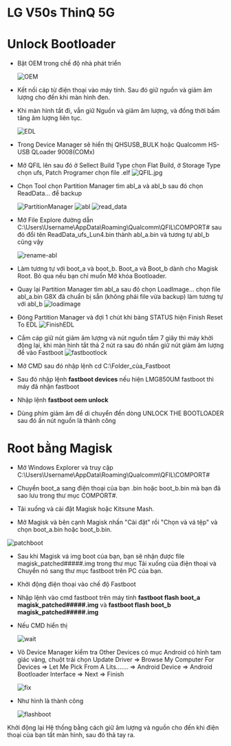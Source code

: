 # LG V50s ThinQ 5G
# Unlock Bootloader
- Bật OEM trong chế độ nhà phát triển

  ![OEM](images/EnableOEMUnlock.png)
- Kết nối cáp từ điện thoại vào máy tính. Sau đó giữ nguồn và giảm âm lượng cho đến khi màn hình đen.
- Khi màn hình tắt đi, vẫn giữ Nguồn và giảm âm lượng, và đồng thời bấm tăng âm lượng liên tục.

  ![EDL](images/edl.gif)
- Trong Device Manager sẽ hiển thị QHSUSB_BULK hoặc Qualcomm HS-USB QLoader 9008(COMx) 

- Mở QFIL lên sau đó ở Sellect Build Type chọn Flat Build, ở Storage Type chọn ufs, Patch Programer chọn file .elf
  ![QFIL.jpg](images/QFIL.jpg)
- Chọn Tool chọn Partition Manager tìm abl_a và abl_b sau đó chọn ReadData... để backup

  ![PartitionManager](images/PartitionManager.png)
  ![abl](images/abl.png)
  ![read_data](images/read_data.png)
- Mở File Explore đường dẫn C:\Users\Username\AppData\Roaming\Qualcomm\QFIL\COMPORT# sau đó đổi tên ReadData_ufs_Lun4.bin thành abl_a.bin và tương tự abl_b cũng vậy

  ![rename-abl](images/rename-abl.png)
- Làm tương tự với boot_a và boot_b. Boot_a và Boot_b dành cho Magisk Root. Bỏ qua nếu bạn chỉ muốn Mở khóa Bootloader.
- Quay lại Partition Manager tìm abl_a sau đó chọn LoadImage... chọn file abl_a.bin G8X đã chuẩn bị sẵn (không phải file vừa backup) làm tương tự với abl_b
  ![loadimage](images/loadimage.png)
- Đóng Partition Manager và đợi 1 chút khi bảng STATUS hiện Finish Reset To EDL
  ![FinishEDL](images/FinishEDL.png)
- Cắm cáp giữ nút giảm âm lượng và nút nguồn tầm 7 giây thì máy khởi động lại, khi màn hình tắt thả 2 nút ra sau đó nhấn giữ nút giảm âm lượng để vào Fastboot
  ![fastbootlock](images/fastbootlock.png)
- Mở CMD sau đó nhập lệnh cd C:\Folder_của_Fastboot
- Sau đó nhập lệnh **fastboot devices** nếu hiện LMG850UM fastboot thì máy đã nhận fastboot
- Nhập lệnh **fastboot oem unlock**
- Dùng phím giảm âm để di chuyển đến dòng UNLOCK THE BOOTLOADER sau đó ấn nút nguồn là thành công

# Root bằng Magisk
- Mở Windows Explorer và truy cập C:\Users\Username\AppData\Roaming\Qualcomm\QFIL\COMPORT#
- Chuyển boot_a sang điện thoại của bạn .bin hoặc boot_b.bin mà bạn đã sao lưu trong thư mục COMPORT#.

- Tải xuống và cài đặt Magisk hoặc Kitsune Mash.
- Mở Magisk và bên cạnh Magisk nhấn "Cài đặt" rồi "Chọn và vá tệp" và chọn boot_a.bin hoặc boot_b.bin.

![patchboot](images/patchboot.gif)

- Sau khi Magisk vá img boot của bạn, bạn sẽ nhận được file magisk_patched#####.img trong thư mục Tải xuống của điện thoại và Chuyển nó sang thư mục fastboot trên PC của bạn.
- Khởi động điện thoại vào chế độ Fastboot
- Nhập lệnh vào cmd fastboot trên máy tính **fastboot flash boot_a magisk_patched#####.img** và **fastboot flash boot_b magisk_patched#####.img**
- Nếu CMD hiển thị <waiting for any device>

  ![wait](images/wait.png)

- Vô Device Manager kiểm tra  Other Devices có mục Android có hình tam giác vàng, chuột trái chọn Update Driver => Browse My Computer For Devices => Let Me Pick From A Lits....... => Android Device => Android Bootloader Interface => Next => Finish

  ![fix](images/fixwaitdevice.png)

- Như hình là thành công

  ![flashboot](images/flashboot.png)

Khởi động lại Hệ thống bằng cách giữ âm lượng và nguồn cho đến khi điện thoại của bạn tắt màn hình, sau đó thả tay ra.
